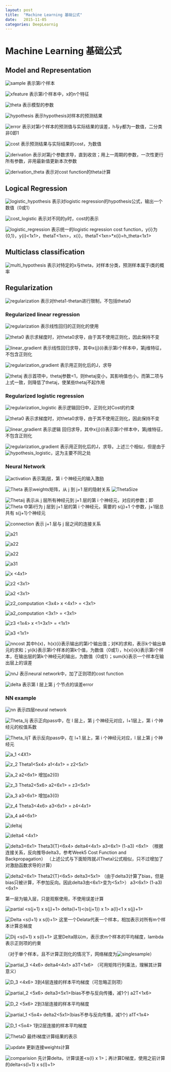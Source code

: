 ```yaml
---
layout: post
title:  "Machine Learning 基础公式"
date:   2015-11-05
categories: DeepLearnig
---
```


# Machine Learning 基础公式

## Model and Representation

![sample]({{url.site}}/assets/20151105/sample.png)        表示第i个样本

![xfeature]({{url.site}}/assets/20151105/x_feature.png)    表示第i个样本中，x的n个特征

![theta]({{url.site}}/assets/20151105/theta.png)    表示模型的参数

![hypothesis]({{url.site}}/assets/20151105/hypothesis.png)        表示hypothesis对样本的预测结果

![error]({{url.site}}/assets/20151105/error.png)        表示对第i个样本的预测值与实际结果的误差，h与y都为一数值，二分类   非0即1

![cost]({{url.site}}/assets/20151105/cost.png)         表示预测结果与实际结果的cost，为数值

![derivation]({{url.site}}/assets/20151105/derivation.png)         表示对第j个参数求导，直到收敛；用上一周期的参数，一次性更行所有参数，非用最新值更新本次参数

![derivation_theta]({{url.site}}/assets/20151105/derivation_theta.png) 表示对cost function的theta计算

## Logical Regression

![logistic_hypothesis]({{url.site}}/assets/20151105/logistic_hypothesis.png)    表示对logistic regression的hypothesis公式，输出一个数值（0或1）

![cost_logistic]({{url.site}}/assets/20151105/cost_logistic.png)    表示对不同的y时，cost的表示

![logistic_regression]({{url.site}}/assets/20151105/logistic_regression.png)    表示统一的logistic regression cost function，y{i}为{0,1}，y{i}<1x1>，thetaT<1xn>，x{i}<nx1>，thetaT<1xn>*x{i}<nx1>=h_theta<1x1>

## Multiclass classification

![multi_hypothesis]({{url.site}}/assets/20151105/multi_hypothesis.png)    表示对特定的x与theta，对样本分类，预测样本属于i类的概率

## Regularization

![regularization]({{url.site}}/assets/20151105/regularization.png)    表示对theta1-thetan进行限制，不包括theta0

### Regularized linear regression

![regularization]({{url.site}}/assets/20151105/regularization.png)    表示线性回归的正则化的使用

![theta0]({{url.site}}/assets/20151105/theta0.png)    表示求梯度时，对theta0求导，由于其不使用正则化，因此保持不变

![linear_gradient]({{url.site}}/assets/20151105/linear_gradient.png)    表示线性回归求导，其中x{j}(i)表示第i个样本中，第j维特征，不包含正则化

![regularization_gradient]({{url.site}}/assets/20151105/regularization_gradient.png)    表示用正则化后的J，求导

![thetaj]({{url.site}}/assets/20151105/thetaj.png)    表示首项中，thetaj参数<1，则thetaj变小，其影响值也小，而第二项与上式一致，则降低了thetaj，使某些thetaj不起作用

### Regularized logistic regression

![regularization_logistic]({{url.site}}/assets/20151105/regularization_logistic.png)    表示逻辑回归中，正则化对Cost的约束

![theta0]({{url.site}}/assets/20151105/theta0.png)    表示求梯度时，对theta0求导，由于其不使用正则化，因此保持不变

![linear_gradient]({{url.site}}/assets/20151105/linear_gradient.png)    表示逻辑    回归求导，其中x{j}(i)表示第i个样本中，第j维特征，不包含正则化

![regularization_gradient]({{url.site}}/assets/20151105/regularization_gradient.png)    表示用正则化后的J，求导。上述三个相似，但是由于![hypothesis_logistic]({{url.site}}/assets/20151105/hypothesis_logistic.png)，这为主要不同之处

### Neural Network

![activation]({{url.site}}/assets/20151105/activation.png)      表示第j层，第 i 个神经元的输入激励

![Theta]({{url.site}}/assets/20151105/Theta.png)    表示weights矩阵，从 j 到 j+1 层的隐射关系 ![ThetaSize]({{url.site}}/assets/20151105/ThetaSize.png)

![Thetaij]({{url.site}}/assets/20151105/Thetaij.png)    表示从 j 层所有神经元到 j+1 层的第 i 个神经元，对应的参数；即![Theta]({{url.site}}/assets/20151105/Theta.png) 中第i行为 j 层到 j+1 层的第 i 个神经元，需要的 s{j}+1 个参数，j+1层总共有 s{j+1}个神经元

![connection]({{url.site}}/assets/20151105/connection.png) 表示 j+1 层与 j 层之间的连接关系

![a21]({{url.site}}/assets/20151105/a21.png)

![a22]({{url.site}}/assets/20151105/a22.png)

![a22]({{url.site}}/assets/20151105/a23.png)

![a31]({{url.site}}/assets/20151105/a31.png)

![x]({{url.site}}/assets/20151105/x.png) <4x1>

![z2]({{url.site}}/assets/20151105/z2.png) <3x1>

![a2]({{url.site}}/assets/20151105/a2.png) <3x1>

![z2_computation]({{url.site}}/assets/20151105/z2_computation.png)  <3x4> x <4x1> = <3x1>

![a2_computation]({{url.site}}/assets/20151105/a2_computation.png) <3x1> = <3x1>

![z3]({{url.site}}/assets/20151105/z3.png) <1x4> x <1+3x1> = <1x1>

![a3]({{url.site}}/assets/20151105/a3.png) <1x1>

![nncost]({{url.site}}/assets/20151105/nncost.png) 其中h(x)<kx1>，h(x){i}表示输出<kx1>的第i个输出值；对K的求和，表示k个输出单元的求和；yi{k}表示第i个样本的第k个值，为数值（0或1），h{xi}{k}表示第i个样本，在输出层的第k个神经元的输出，为数值（0或1）；sum{k}表示一个样本在输出层上的误差

![nnJ]({{url.site}}/assets/20151105/nnJ.png)     表示neural network中，加了正则项的cost function

![delta]({{url.site}}/assets/20151105/delta.png)   表示第 l 层上第 j 个节点的误差error

### NN example 

![nn]({{url.site}}/assets/20151105/nn.png)     表示四层neural network

![Theta_lij]({{url.site}}/assets/20151105/Theta_lij.png)  表示正向pass中，在 l 层上，第 j 个神经元对应，l+1层上，第 i 个神经元的权值系数

![Theta_lijT]({{url.site}}/assets/20151105/Theta_lijT.png)   表示反向pass中，在 l+1 层上，第 i 个神经元对应，l 层上第 j 个神经元

![a_1]({{url.site}}/assets/20151105/a_1.png)  <4X1>

![z_2]({{url.site}}/assets/20151105/z_2.png)  Theta1<5x4> a1<4x1> = z2<5x1>

![a_2]({{url.site}}/assets/20151105/a_2.png)  a2<6x1> 增加a2{0}

![z_3]({{url.site}}/assets/20151105/z_3.png)   Theta2<5x6> a2<6x1> = z3<5x1>

![a_3]({{url.site}}/assets/20151105/a_3.png)   a3<6x1> 增加a3{0}

![z_4]({{url.site}}/assets/20151105/z_4.png)    Theta3<4x6> a3<6x1> = z4<4x1>

![a_4]({{url.site}}/assets/20151105/a_4.png)    a4<6x1>

![deltaj]({{url.site}}/assets/20151105/deltaj.png) 

![delta4]({{url.site}}/assets/20151105/delta4.png)   <4x1> 

![delta3]({{url.site}}/assets/20151105/delta3.png)<6x1>    Theta3{T}<6x4> delta4<4x1> a3<6x1> (1-a3) <6x1>      （根据连接关系，反向推导delta3，参考Week5 Cost Function and Backpropagation）
（上述公式与下面矩阵就J(Theta)公式相似，只不过增加了对激励函数求导的计算）

![delta2]({{url.site}}/assets/20151105/delta2.png)<6x1>    Theta2{T}<6x5> delta3<5x1> （由于delta3计算了bias，但是bias只被计算，不参加反向。因此delta3由<6x1>变为<5x1>） a3<6x1> (1-a3) <6x1> 

第一层为输入层，只是观察使用，不使用误差计算

![partial]({{url.site}}/assets/20151105/partial.png)   <s{j+1} x s{j}+1> delta{l+1}<(s{j+1}) x 1> a{l}<1 x s{j}+1>

![Delta]({{url.site}}/assets/20151105/Delta.png)  <s{l+1} x s{l}+1>   这里一个Delata代表一个样本，相加表示对所有m个样本计算总梯度

![Dij]({{url.site}}/assets/20151105/Dij.png) <s{l+1} x s{l}+1>  这里Delta除以m，表示求m个样本的平均梯度，lambda表示正则项的约束

（对于单个样本，且不计算正则化的情况下，网络梯度为![singlesample]({{url.site}}/assets/20151105/singlesample.png)）

![partial_3]({{url.site}}/assets/20151105/partial_3.png) <4x6> delta4<4x1> a3T<1x6> （可用矩阵行列乘法，理解其计算意义）

![D_3]({{url.site}}/assets/20151105/D_3.png)  <4x6>   3到4层连接的样本平均梯度（可忽略正则项）

![partial_2]({{url.site}}/assets/20151105/partial_2.png) <5x6> delta3<5x1>(bias不参与反向传播，减1个) a2T<1x6>

![D_2]({{url.site}}/assets/20151105/D_2.png)   <5x6>   2到3层连接的样本平均梯度

![partial_1]({{url.site}}/assets/20151105/partial_1.png) <5x4> delta2<5x1>(bias不参与反向传播，减1个) a1T<1x4>

![D_1]({{url.site}}/assets/20151105/D_1.png)    <5x4>   1到2层连接的样本平均梯度

![ThetaD]({{url.site}}/assets/20151105/ThetaD.png)    最终i梯度计算结果的表示

![update]({{url.site}}/assets/20151105/update.png)   更新连接weights计算

![comparision]({{url.site}}/assets/20151105/comparision.png)   先计算delta，计算误差<s{l} x 1>；再计算D梯度，使用之前计算的delta<s{l+1} x s{l}+1>